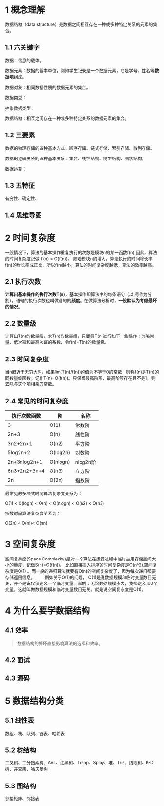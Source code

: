 # 1 概念理解

数据结构（data structure）是数据之间相互存在一种或多种特定关系的元素的集合。

## 1.1 六关键字

数据：信息的载体。

数据元素：数据的基本单位，例如学生记录是一个数据元素，它是学号、姓名等**数据项**组成。

数据对象：相同数据性质的数据元素的集合。

数据类型：

抽象数据类型：

数据结构：相互之间存在一种或多种特定关系的数据元素的集合。

## 1.2 三要素

数据的物理存储的四种基本方式：顺序存储、链式存储、索引存储、散列存储。

数据的逻辑关系的四种基本关系：集合、线性结构、树型结构、图状结构。

数据运算：

## 1.3 五特征

有穷性、确定性、

## 1.4 思维导图





# 2 时间复杂度

一般情况下，算法的基本操作重复执行的次数是模块n的某一函数f(n),因此，算法的时间复杂度记做 T(n) = O(f(n))。 随着模块n的增大，算法执行的时间增长率f(n)的增长率成正比，所以f(n)越小，算法的时间复杂度越低，算法的效率越高。

## 2.1 执行次数

**计算出基本操作的执行次数T(n)**，基本操作即算法中的每条语句（以;号作为分割），语句的执行次数也叫做语句的**频度**。在做算法分析时，**一般默认为考虑最坏的情况**。

## 2.2 数量级

计算出T(n)的数量级，求T(n)的数量级，只要将T(n)进行如下一些操作：忽略常量、低次幂和最高次幂的系数，令f(n)=T(n)的数量级。

## 2.3 时间复杂度

当n趋近于无穷大时，如果lim(T(n)/f(n))的值为不等于0的常数，则称f(n)是T(n)的同数量级函数。记作T(n)=O(f(n))。只保留最高阶项，最高阶项存在且不是1，则去除与这个项相乘的常数。

## 2.4 常见的时间复杂度

| 执行次数函数 | 阶       | 名称     |
| ------------ | -------- | -------- |
| 3            | O(1)     | 常数阶   |
| 2n+3         | O(n)     | 线性阶   |
| 3n2+2n+1     | O(n2)    | 平方阶   |
| 5log2n+2     | O(log2n) | 对数阶   |
| 2n+3nlog2n+1 | O(nlogn) | nlog2n阶 |
| 6n3+2n2+3n+4 | O(n3)    | 立方阶   |
| 2n           | O(2n)    | 指数阶   |

最常见的多项式时间算法复杂度关系为：

O(1) < O(logn) < O(n) < O(nlogn) < O(n2) < O(n3)

指数时间算法复杂度关系为：

O(2n) < O(n!)< O(nn)

# 3 空间复杂度

空间复杂度(Space Complexity)是对一个算法在运行过程中临时占用存储空间大小的量度，记做S(n)=O(f(n))。 比如直接插入排序的时间复杂度是O(n^2),空间复杂度是O(1) 。而一般的递归算法就要有O(n)的空间复杂度了，因为每次递归都要存储返回信息。 　　例如关于O(1)的问题， O(1)是说数据规模和临时变量数目无关，并不是说仅仅定义一个临时变量。举例：无论数据规模多大，我都定义100个变量，这就叫做数据规模和临时变量数目无关。就是说空间复杂度是O(1)。

# 4 为什么要学数据结构

## 4.1 效率

> 数据结构的好坏直接影响算法的选择和效率。

## 4.2 面试



## 4.3 源码



# 5 数据结构分类

## 5.1 线性表

数组、栈、队列、链表、哈希表

## 5.2 树结构

二叉树、二分搜索树、AVL、红黑树、Treap、Splay、堆、Trie、线段树、K-D树、并查集、哈夫曼树

## 5.3 图结构

邻接矩阵、邻接表

